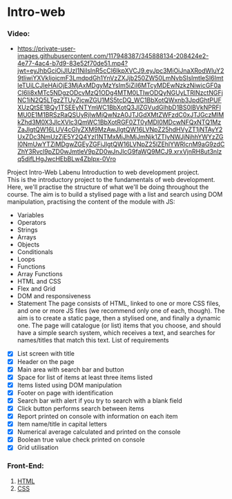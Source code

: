 # Intro-web

### Video:

- https://private-user-images.githubusercontent.com/117948387/345888134-208424e2-4e77-4ac4-b7d9-83e52f70de51.mp4?jwt=eyJhbGciOiJIUzI1NiIsInR5cCI6IkpXVCJ9.eyJpc3MiOiJnaXRodWIuY29tIiwiYXVkIjoicmF3LmdpdGh1YnVzZXJjb250ZW50LmNvbSIsImtleSI6ImtleTUiLCJleHAiOjE3MjAxMDgyMzYsIm5iZiI6MTcyMDEwNzkzNiwicGF0aCI6Ii8xMTc5NDgzODcvMzQ1ODg4MTM0LTIwODQyNGUyLTRlNzctNGFjNC1iN2Q5LTgzZTUyZjcwZGU1MS5tcDQ_WC1BbXotQWxnb3JpdGhtPUFXUzQtSE1BQy1TSEEyNTYmWC1BbXotQ3JlZGVudGlhbD1BS0lBVkNPRFlMU0E1M1BRSzRaQSUyRjIwMjQwNzA0JTJGdXMtZWFzdC0xJTJGczMlMkZhd3M0X3JlcXVlc3QmWC1BbXotRGF0ZT0yMDI0MDcwNFQxNTQ1MzZaJlgtQW16LUV4cGlyZXM9MzAwJlgtQW16LVNpZ25hdHVyZT1jNTAyY2UxZDc3NmUzZjE5Y2Q4YzI1NTMxMjJhMjJmNjk1ZTIyNWJjNjhhYWYzZGI0NmUwYTZiMDgwZGEyZGFiJlgtQW16LVNpZ25lZEhlYWRlcnM9aG9zdCZhY3Rvcl9pZD0wJmtleV9pZD0wJnJlcG9faWQ9MCJ9.xrxVjnRH8ut3nlzq5difLHgJwcHEbBLw4ZbIpx-0Vro

Project Intro-Web Labenu
Introduction to web development project. <br>
This is the introductory project to the fundamentals of web development. Here, we'll practise the structure of what we'll be doing throughout the course. The aim is to build a stylised page with a list and search using DOM manipulation, practising the content of the module with JS:

- Variables
- Operators
- Strings
- Arrays
- Objects
- Conditionals
- Loops
- Functions
- Array Functions
- HTML and CSS
- Flex and Grid
- DOM and responsiveness
- Statement
  The page consists of HTML, linked to one or more CSS files, and one or more JS files (we recommend only one of each, though). The aim is to create a static page, then a stylised one, and finally a dynamic one. The page will catalogue (or list) items that you choose, and should have a simple search system, which receives a text, and searches for names/titles that match this text.
  List of requirements

* [x] List screen with title
* [x] Header on the page
* [x] Main area with search bar and button
* [x] Space for list of items at least three items listed
* [x] Items listed using DOM manipulation
* [x] Footer on page with identification
* [x] Search bar with alert if you try to search with a blank field
* [x] Click button performs search between items
* [x] Report printed on console with information on each item
* [x] Item name/title in capital letters
* [x] Numerical average calculated and printed on the console
* [x] Boolean true value check printed on console
* [x] Grid utilisation

### Front-End:

1. [HTML](https://developer.mozilla.org/en-US/docs/Web/HTML)
2. [CSS](https://developer.mozilla.org/en-US/docs/Web/CSS)
